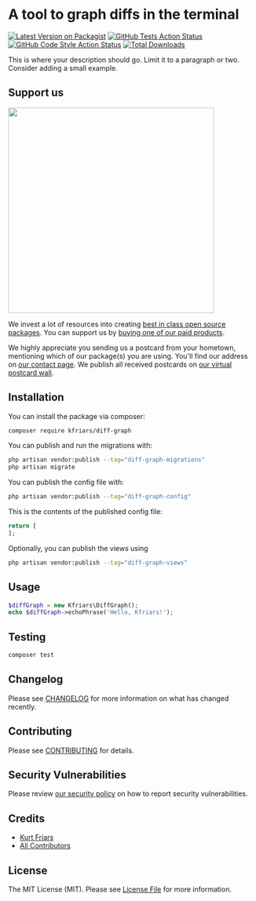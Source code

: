 # A tool to graph diffs in the terminal

[![Latest Version on Packagist](https://img.shields.io/packagist/v/kfriars/diff-graph.svg?style=flat-square)](https://packagist.org/packages/kfriars/diff-graph)
[![GitHub Tests Action Status](https://img.shields.io/github/actions/workflow/status/kfriars/diff-graph/run-tests.yml?branch=main&label=tests&style=flat-square)](https://github.com/kfriars/diff-graph/actions?query=workflow%3Arun-tests+branch%3Amain)
[![GitHub Code Style Action Status](https://img.shields.io/github/actions/workflow/status/kfriars/diff-graph/fix-php-code-style-issues.yml?branch=main&label=code%20style&style=flat-square)](https://github.com/kfriars/diff-graph/actions?query=workflow%3A"Fix+PHP+code+style+issues"+branch%3Amain)
[![Total Downloads](https://img.shields.io/packagist/dt/kfriars/diff-graph.svg?style=flat-square)](https://packagist.org/packages/kfriars/diff-graph)

This is where your description should go. Limit it to a paragraph or two. Consider adding a small example.

## Support us

[<img src="https://github-ads.s3.eu-central-1.amazonaws.com/diff-graph.jpg?t=1" width="419px" />](https://spatie.be/github-ad-click/diff-graph)

We invest a lot of resources into creating [best in class open source packages](https://spatie.be/open-source). You can support us by [buying one of our paid products](https://spatie.be/open-source/support-us).

We highly appreciate you sending us a postcard from your hometown, mentioning which of our package(s) you are using. You'll find our address on [our contact page](https://spatie.be/about-us). We publish all received postcards on [our virtual postcard wall](https://spatie.be/open-source/postcards).

## Installation

You can install the package via composer:

```bash
composer require kfriars/diff-graph
```

You can publish and run the migrations with:

```bash
php artisan vendor:publish --tag="diff-graph-migrations"
php artisan migrate
```

You can publish the config file with:

```bash
php artisan vendor:publish --tag="diff-graph-config"
```

This is the contents of the published config file:

```php
return [
];
```

Optionally, you can publish the views using

```bash
php artisan vendor:publish --tag="diff-graph-views"
```

## Usage

```php
$diffGraph = new Kfriars\DiffGraph();
echo $diffGraph->echoPhrase('Hello, Kfriars!');
```

## Testing

```bash
composer test
```

## Changelog

Please see [CHANGELOG](CHANGELOG.md) for more information on what has changed recently.

## Contributing

Please see [CONTRIBUTING](CONTRIBUTING.md) for details.

## Security Vulnerabilities

Please review [our security policy](../../security/policy) on how to report security vulnerabilities.

## Credits

- [Kurt Friars](https://github.com/kfriars)
- [All Contributors](../../contributors)

## License

The MIT License (MIT). Please see [License File](LICENSE.md) for more information.
